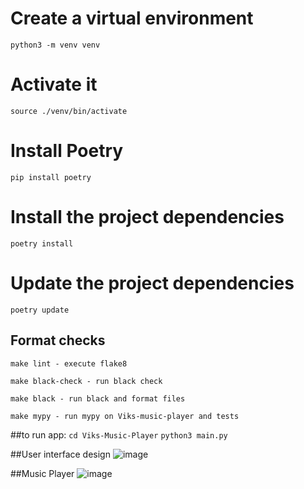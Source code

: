 

# Create a virtual environment
```python3 -m venv venv```

# Activate it
```source ./venv/bin/activate```

# Install Poetry
```pip install poetry```

# Install the project dependencies 
```poetry install```

# Update the project dependencies 
```poetry update```

## Format checks

```shell script
make lint - execute flake8

make black-check - run black check

make black - run black and format files

make mypy - run mypy on Viks-music-player and tests

```

##to run app:
```cd Viks-Music-Player```
```python3 main.py```


##User interface design 
![image](UI/ui.png)

##Music Player
![image](UI/appy.png)

